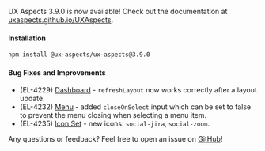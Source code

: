 UX Aspects 3.9.0 is now available! Check out the documentation at [uxaspects.github.io/UXAspects](https://uxaspects.github.io/UXAspects).

#### Installation
```bash
npm install @ux-aspects/ux-aspects@3.9.0
```

#### Bug Fixes and Improvements
* (EL-4229) [Dashboard](https://uxaspects.github.io/UXAspects/#/components/dashboard#dashboard) - `refreshLayout` now works correctly after a layout update.
* (EL-4232) [Menu](https://uxaspects.github.io/UXAspects/#/components/buttons#dropdowns) - added `closeOnSelect` input which can be set to false to prevent the menu closing when selecting a menu item.
* (EL-4235) [Icon Set](https://uxaspects.github.io/UXAspects/#/css/icons#ux-icons) - new icons: `social-jira`, `social-zoom`.

Any questions or feedback? Feel free to open an issue on [GitHub](https://github.com/UXAspects/UXAspects/issues)!

